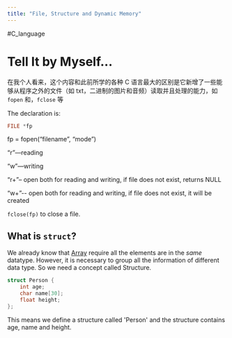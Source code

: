 ```yaml
---
title: "File, Structure and Dynamic Memory"
---
```


#C_language 

# Tell It by Myself...


在我个人看来，这个内容和此前所学的各种 C 语言最大的区别是它新增了一些能够从程序之外的文件（如 txt，二进制的图片和音频）读取并且处理的能力，如 `fopen` 和，`fclose` 等

The declaration is:

```C
FILE *fp
```

fp = fopen(“filename”, “mode”)

“r”—reading

“w”—writing

“r+”– open both for reading and writing, if file does not exist, returns NULL

“w+”-- open both for reading and writing, if file does not exist, it will be created

`fclose(fp)` to close a file.

## What is `struct`?

We already know that [Array](Array.md) require all the elements are in the *same* datatype. However, it is necessary to group all the information of different data type. So we need a concept called Structure.



```C
struct Person {
    int age;
    char name[30];
    float height;
};
```

This means we define a structure called 'Person' and the structure contains age, name and height. 

